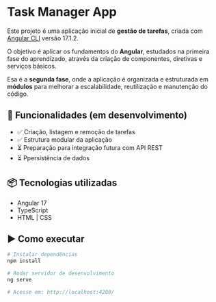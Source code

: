 # Task Manager App  

Este projeto é uma aplicação inicial de **gestão de tarefas**, criada com [Angular CLI](https://github.com/angular/angular-cli) versão 17.1.2.  

O objetivo é aplicar os fundamentos do **Angular**, estudados na primeira fase do aprendizado, através da criação de componentes, diretivas e serviços básicos.  

Esa é a **segunda fase**, onde a aplicação é organizada e estruturada em **módulos** para melhorar a escalabilidade, reutilização e manutenção do código.  

## 🚀 Funcionalidades (em desenvolvimento)  
- ✅ Criação, listagem e remoção de tarefas  
- ✅ Estrutura modular da aplicação  
- ⏳ Preparação para integração futura com API REST  
- ⏳ Ppersistência de dados  

## 📦 Tecnologias utilizadas  
- Angular 17  
- TypeScript  
- HTML | CSS  

## ▶️ Como executar  
```bash
# Instalar dependências
npm install  

# Rodar servidor de desenvolvimento
ng serve  

# Acesse em: http://localhost:4200/
